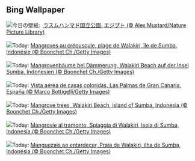 ## Bing Wallpaper
![](https://www.bing.com/th?id=OHR.BlackfinBarracuda_JA-JP9849559763_UHD.jpg&w=1000)今日の壁紙: &nbsp;[ラスムハンマド国立公園, エジプト (© Alex Mustard/Nature Picture Library)](https://www.bing.com/th?id=OHR.BlackfinBarracuda_JA-JP9849559763_UHD.jpg)
<br><br/>
![](https://www.bing.com/th?id=OHR.MangroveTwilight_FR-FR3644459674_UHD.jpg&w=1000)Today: [Mangroves au crépuscule, plage de Walakiri, île de Sumba, Indonésie (© Boonchet Ch./Getty Images)](https://www.bing.com/th?id=OHR.MangroveTwilight_FR-FR3644459674_UHD.jpg)
<br><br/>
![](https://www.bing.com/th?id=OHR.MangroveTwilight_DE-DE5475424156_UHD.jpg&w=1000)Today: [Mangrovenbäume bei Dämmerung, Walakiri Beach auf der Insel Sumba, Indonesien (© Boonchet Ch./Getty Images)](https://www.bing.com/th?id=OHR.MangroveTwilight_DE-DE5475424156_UHD.jpg)
<br><br/>
![](https://www.bing.com/th?id=OHR.LasPalmas_ES-ES3269515440_UHD.jpg&w=1000)Today: [Vista aérea de casas coloridas, Las Palmas de Gran Canaria, España (© Marco Bottigelli/Getty Images)](https://www.bing.com/th?id=OHR.LasPalmas_ES-ES3269515440_UHD.jpg)
<br><br/>
![](https://www.bing.com/th?id=OHR.MangroveTwilight_EN-GB9365511986_UHD.jpg&w=1000)Today: [Mangrove trees, Walakiri Beach, island of Sumba, Indonesia (© Boonchet Ch./Getty Images)](https://www.bing.com/th?id=OHR.MangroveTwilight_EN-GB9365511986_UHD.jpg)
<br><br/>
![](https://www.bing.com/th?id=OHR.MangroveTwilight_IT-IT8283933203_UHD.jpg&w=1000)Today: [Mangrovie al tramonto, Spiaggia di Walakiri, Isola di Sumba, Indonesia (© Boonchet Ch./Getty Images)](https://www.bing.com/th?id=OHR.MangroveTwilight_IT-IT8283933203_UHD.jpg)
<br><br/>
![](https://www.bing.com/th?id=OHR.MangroveTwilight_PT-BR1374948765_UHD.jpg&w=1000)Today: [Manguezais ao entardecer, Praia de Walakiri, ilha de Sumba, Indonésia (© Boonchet Ch./Getty Images)](https://www.bing.com/th?id=OHR.MangroveTwilight_PT-BR1374948765_UHD.jpg)
<br><br/>
